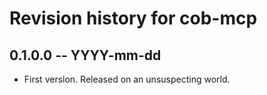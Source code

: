 # Revision history for cob-mcp

## 0.1.0.0 -- YYYY-mm-dd

* First version. Released on an unsuspecting world.
